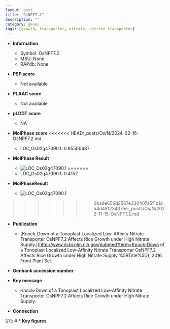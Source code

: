```yaml
---
layout: post
title: "OsNPF7.2"
description: ""
category: genes
tags: [growth, transporter, nitrate, nitrate transporter]
---
```


* **Information**  
    + Symbol: OsNPF7.2  
    + MSU: None  
    + RAPdb: None  

* **PSP score**  
    + Not available 

* **PLAAC score**  
    + Not available 

* **pLDDT score**
    + NA


* **MolPhase score**
<<<<<<< HEAD:_posts/Os/N/2024-02-16-OsNPF7.2.md
    + LOC_Os02g47090.1: 0.95500487

* **MolPhase Result**
    + ![LOC_Os02g47090.1](https://304243504.github.io/Pictures/LOC_Os02g/LOC_Os02g47090.1.png)
=======
    + LOC_Os02g47090.1: 0.4152

* **MolPhaseResult**
    + ![LOC_Os02g47090.1](https://ricepsp.github.io/pictures/LOC_Os02g/LOC_Os02g47090.1.png)
>>>>>>> 0ba9e656d2567e330407a5f1b1d54d48f23437ee:_posts/Os/N/2022-11-15-OsNPF7.2.md

* **Publication**  
    + [Knock-Down of a Tonoplast Localized Low-Affinity Nitrate Transporter OsNPF7.2 Affects Rice Growth under High Nitrate Supply.](http://www.ncbi.nlm.nih.gov/pubmed?term=Knock-Down of a Tonoplast Localized Low-Affinity Nitrate Transporter OsNPF7.2 Affects Rice Growth under High Nitrate Supply.%5BTitle%5D), 2016, Front Plant Sci.

* **Genbank accession number**  

* **Key message**  
    + Knock-Down of a Tonoplast Localized Low-Affinity Nitrate Transporter OsNPF7.2 Affects Rice Growth under High Nitrate Supply.

* **Connection**  

[//]: # * **Key figures**  


